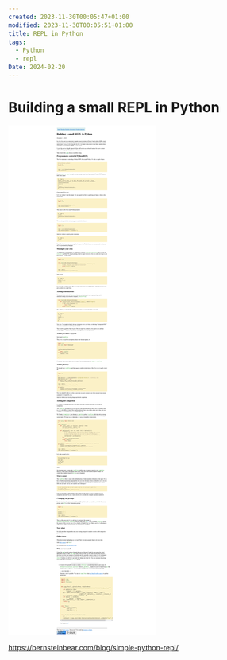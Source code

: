 ```yaml
---
created: 2023-11-30T00:05:47+01:00
modified: 2023-11-30T00:05:51+01:00
title: REPL in Python
tags:
  - Python
  - repl
Date: 2024-02-20
---
```


# Building a small REPL in Python

![](../_asset/2023-11-30_BuildingREPLPython_image_1.png)

https://bernsteinbear.com/blog/simple-python-repl/

